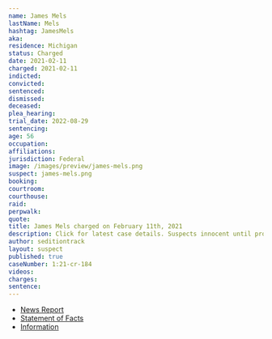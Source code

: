 ```yaml
---
name: James Mels
lastName: Mels
hashtag: JamesMels
aka:
residence: Michigan
status: Charged
date: 2021-02-11
charged: 2021-02-11
indicted:
convicted:
sentenced:
dismissed:
deceased:
plea_hearing:
trial_date: 2022-08-29
sentencing:
age: 56
occupation:
affiliations:
jurisdiction: Federal
image: /images/preview/james-mels.png
suspect: james-mels.png
booking:
courtroom:
courthouse:
raid:
perpwalk:
quote:
title: James Mels charged on February 11th, 2021
description: Click for latest case details. Suspects innocent until proven guilty.
author: seditiontrack
layout: suspect
published: true
caseNumber: 1:21-cr-184
videos:
charges:
sentence:
---
```


- [News Report](https://www.freep.com/story/news/local/michigan/macomb/2021/02/11/us-capitol-riot-james-mels-michigan/6721642002/)
- [Statement of Facts](https://www.justice.gov/doj/case-multi-defendant/file/1366576/download)
- [Information](https://www.justice.gov/usao-dc/case-multi-defendant/file/1377811/download)
